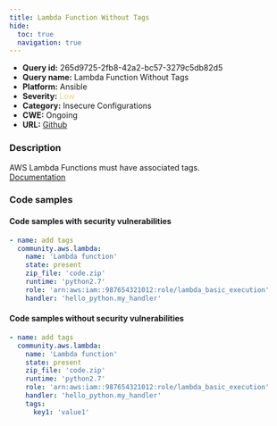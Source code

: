 ```yaml
---
title: Lambda Function Without Tags
hide:
  toc: true
  navigation: true
---
```


<style>
  .highlight .hll {
    background-color: #ff171742;
  }
  .md-content {
    max-width: 1100px;
    margin: 0 auto;
  }
</style>

-   **Query id:** 265d9725-2fb8-42a2-bc57-3279c5db82d5
-   **Query name:** Lambda Function Without Tags
-   **Platform:** Ansible
-   **Severity:** <span style="color:#edd57e">Low</span>
-   **Category:** Insecure Configurations
-   **CWE:** Ongoing
-   **URL:** [Github](https://github.com/Checkmarx/kics/tree/master/assets/queries/ansible/aws/lambda_function_without_tags)

### Description
AWS Lambda Functions must have associated tags.<br>
[Documentation](https://docs.ansible.com/ansible/latest/collections/community/aws/lambda_module.html)

### Code samples
#### Code samples with security vulnerabilities
```yaml title="Positive test num. 1 - yaml file" hl_lines="2"
- name: add tags
  community.aws.lambda:
    name: 'Lambda function'
    state: present
    zip_file: 'code.zip'
    runtime: 'python2.7'
    role: 'arn:aws:iam::987654321012:role/lambda_basic_execution'
    handler: 'hello_python.my_handler'

```


#### Code samples without security vulnerabilities
```yaml title="Negative test num. 1 - yaml file"
- name: add tags
  community.aws.lambda:
    name: 'Lambda function'
    state: present
    zip_file: 'code.zip'
    runtime: 'python2.7'
    role: 'arn:aws:iam::987654321012:role/lambda_basic_execution'
    handler: 'hello_python.my_handler'
    tags:
      key1: 'value1'

```
